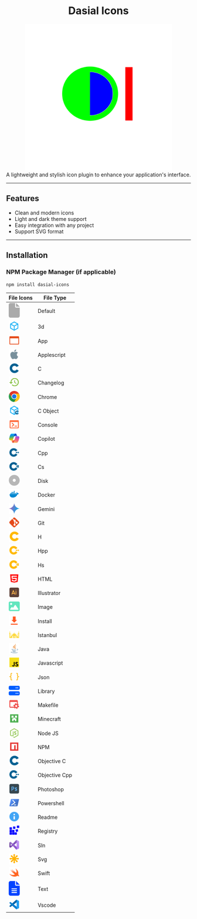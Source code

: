 <div align="center">
<h1>Dasial Icons</h1>

<img src="images/icon.png" width="400px">
</div>
A lightweight and stylish icon plugin to enhance your application's interface.

---



## Features

- Clean and modern icons
- Light and dark theme support
- Easy integration with any project
- Support SVG format

---

## Installation

### NPM Package Manager (if applicable)
```bash
npm install dasial-icons
```

| File Icons                                                   | File Type                   |
| -------------------------------------------------------------| ----------------------------|
| <img src="icons/default-file.svg" width="30px">              | Default                     |
| <img src="icons/file-3d.svg" width="30px">                   | 3d                          |
| <img src="icons/file-app.svg" width="30px">                  | App                         |
| <img src="icons/file-apple.svg" width="30px">                | Applescript                 |
| <img src="icons/file-c.svg" width="30px">                    | C                           |
| <img src="icons/file-changelog.svg" width="30px">            | Changelog                   |
| <img src="icons/file-chrome.svg" width="30px">               | Chrome                      |
| <img src="icons/file-cobject.svg" width="30px">              | C Object                    |
| <img src="icons/file-console.svg" width="30px">              | Console                     |
| <img src="icons/file-copilot.svg" width="30px">              | Copilot                     |
| <img src="icons/file-cpp.svg" width="30px">                  | Cpp                         |
| <img src="icons/file-cs.svg" width="30px">                   | Cs                          |
| <img src="icons/file-disk.svg" width="30px">                 | Disk                        |
| <img src="icons/file-docker.svg" width="30px">               | Docker                      |
| <img src="icons/file-gemini.svg" width="30px">               | Gemini                      |
| <img src="icons/file-git.svg" width="30px">                  | Git                         |
| <img src="icons/file-h.svg" width="30px">                    | H                           |
| <img src="icons/file-hpp.svg" width="30px">                  | Hpp                         |
| <img src="icons/file-hsharp.svg" width="30px">               | Hs                          |
| <img src="icons/file-html.svg" width="30px">                 | HTML                        |
| <img src="icons/file-illustrator.svg" width="30px">          | Illustrator                 |
| <img src="icons/file-image.svg" width="30px">                | Image                       |
| <img src="icons/file-install.svg" width="30px">              | Install                     |
| <img src="icons/file-istanbul.svg" width="30px">             | Istanbul                    |
| <img src="icons/file-java.svg" width="30px">                 | Java                        |
| <img src="icons/file-js.svg" width="30px">                   | Javascript                  |
| <img src="icons/file-json.svg" width="30px">                 | Json                        |
| <img src="icons/file-lib.svg" width="30px">                  | Library                     |
| <img src="icons/file-makefile.svg" width="30px">             | Makefile                    |
| <img src="icons/file-minecraft.svg" width="30px">            | Minecraft                   |
| <img src="icons/file-nodejs.svg" width="30px">               | Node JS                     |
| <img src="icons/file-npm.svg" width="30px">                  | NPM                         |
| <img src="icons/file-objectivec.svg" width="30px">           | Objective C                 |
| <img src="icons/file-objectivecpp.svg" width="30px">         | Objective Cpp               |
| <img src="icons/file-photoshop.svg" width="30px">            | Photoshop                   |
| <img src="icons/file-powershell.svg" width="30px">           | Powershell                  |
| <img src="icons/file-readme.svg" width="30px">               | Readme                      |
| <img src="icons/file-registry.svg" width="30px">             | Registry                    |
| <img src="icons/file-sln.svg" width="30px">                  | Sln                         |
| <img src="icons/file-svg.svg" width="30px">                  | Svg                         |
| <img src="icons/file-swift.svg" width="30px">                | Swift                       |
| <img src="icons/file-text.svg" width="30px">                 | Text                        |
| <img src="icons/file-vscode.svg" width="30px">               | Vscode                      |
